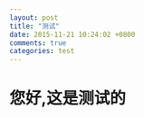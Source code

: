 ```yaml
---
layout: post
title: "测试"
date: 2015-11-21 10:24:02 +0800
comments: true
categories: test
---
```

# 您好,这是测试的
